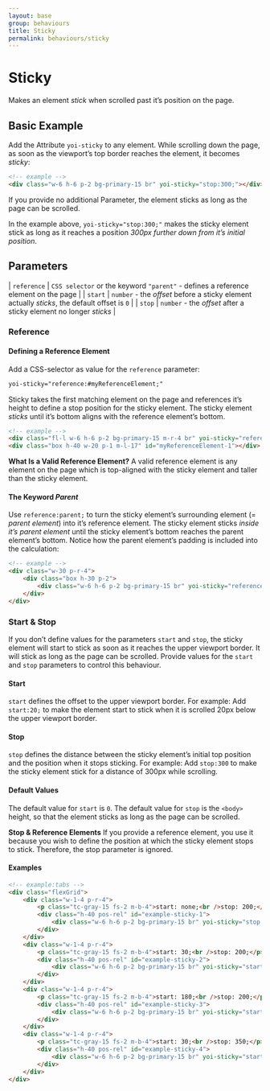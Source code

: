 ```yaml
---
layout: base
group: behaviours
title: Sticky
permalink: behaviours/sticky
---
```


# Sticky

<p class="intro">Makes an element <i>stick</i> when scrolled past it’s position on the page.</p>

## Basic Example

Add the Attribute `yoi-sticky` to any element. While scrolling down the page, as soon as the viewport’s top border reaches the element, it becomes *sticky*:

```html
<!-- example -->
<div class="w-6 h-6 p-2 bg-primary-15 br" yoi-sticky="stop:300;"></div>
```

<p class="hint hint--primary">If you provide no additional Parameter, the element sticks as long as the page can be scrolled.</p>

In the example above, `yoi-sticky="stop:300;"` makes the sticky element stick as long as it reaches a position *300px further down from it’s initial position*.

## Parameters

| `reference` | `CSS selector` or the keyword `"parent"` - defines a reference element on the page           |
| `start`     | `number` - the *offset* before a sticky element actually *sticks*, the default offset is `0` |
| `stop`      | `number` - the *offset* after a sticky element no longer *sticks*                            |

### Reference

#### Defining a Reference Element

Add a CSS-selector as value for the `reference` parameter:

```html
yoi-sticky="reference:#myReferenceElement;"
```

Sticky takes the first matching element on the page and references it’s height to define a stop position for the sticky element. The sticky element *sticks* until it’s bottom aligns with the reference element’s bottom.

```html
<!-- example -->
<div class="fl-l w-6 h-6 p-2 bg-primary-15 m-r-4 br" yoi-sticky="reference:#myReferenceElement-1;"></div>
<div class="box h-40 w-20 p-1 m-l-17" id="myReferenceElement-1"></div>
```

<p class="hint hint--primary"><b>What Is a Valid Reference Element?</b> A valid reference element is any element on the page which is top-aligned with the sticky element and taller than the sticky element.</p>

#### The Keyword *Parent*

Use `reference:parent;` to turn the sticky element’s surrounding element (= *parent element*) into it’s reference element. The sticky element sticks *inside it’s parent element* until the sticky element’s bottom reaches the parent element’s bottom. Notice how the parent element’s padding is included into the calculation:

```html
<!-- example -->
<div class="w-30 p-r-4">
    <div class="box h-30 p-2">
        <div class="w-6 h-6 p-2 bg-primary-15 br" yoi-sticky="reference:parent;"></div>
    </div>
</div>
```

### Start & Stop

If you don’t define values for the parameters `start` and `stop`, the sticky element will start to stick as soon as it reaches the upper viewport border. It will stick as long as the page can be scrolled. Provide values for the `start` and `stop` parameters to control this behaviour.

#### Start

`start` defines the offset to the upper viewport border. For example: Add `start:20;` to make the element start to stick when it is scrolled 20px below the upper viewport border.

#### Stop

`stop` defines the distance between the sticky element’s initial top position and the position when it stops sticking. For example: Add `stop:300` to make the sticky element stick for a distance of 300px while scrolling.

#### Default Values

The default value for `start` is `0`. The default value for `stop` is the `<body>` height, so that the element sticks as long as the page can be scrolled.

<p class="hint hint--primary"><b>Stop & Reference Elements</b> If you provide a reference element, you use it because you wish to define the position at which the sticky element stops to stick. Therefore, the stop parameter is ignored.</p>

#### Examples

```html
<!-- example:tabs -->
<div class="flexGrid">
    <div class="w-1-4 p-r-4">
        <p class="tc-gray-15 fs-2 m-b-4">start: none;<br />stop: 200;</p>
        <div class="h-40 pos-rel" id="example-sticky-1">
            <div class="w-6 h-6 p-2 bg-primary-15 br" yoi-sticky="stop:200;"></div>
        </div>
    </div>
    <div class="w-1-4 p-r-4">
        <p class="tc-gray-15 fs-2 m-b-4">start: 30;<br />stop: 200;</p>
        <div class="h-40 pos-rel" id="example-sticky-2">
            <div class="w-6 h-6 p-2 bg-primary-15 br" yoi-sticky="start:30; stop:200;"></div>
        </div>
    </div>
    <div class="w-1-4 p-r-4">
        <p class="tc-gray-15 fs-2 m-b-4">start: 180;<br />stop: 200;</p>
        <div class="h-40 pos-rel" id="example-sticky-3">
            <div class="w-6 h-6 p-2 bg-primary-15 br" yoi-sticky="start:180; stop:200;"></div>
        </div>
    </div>
    <div class="w-1-4 p-r-4">
        <p class="tc-gray-15 fs-2 m-b-4">start: 30;<br />stop: 350;</p>
        <div class="h-40 pos-rel" id="example-sticky-4">
            <div class="w-6 h-6 p-2 bg-primary-15 br" yoi-sticky="start:30; stop:350;"></div>
        </div>
    </div>
</div>
```

<div style="height:1000px"></div>
<style>
    [id*="example-sticky-"]::after {
        border-top: #ff6830 1px dashed;
        content: ' ';
        left: 0;
        position: absolute;
        right: 0;
        top: 200px;
    }
    #example-sticky-4::after {
        top: 350px;
    }
</style>